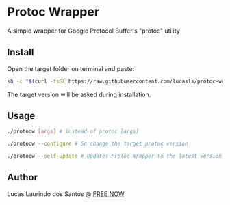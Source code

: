 # Protoc Wrapper

A simple wrapper for Google Protocol Buffer's "protoc" utility

## Install

Open the target folder on terminal and paste:

```bash
sh -c "$(curl -fsSL https://raw.githubusercontent.com/lucasls/protoc-wrapper/master/install.sh)"
```

The target version will be asked during installation.

## Usage

```bash
./protocw [args] # instead of protoc [args]
```

```bash
./protocw --configure # So change the target protoc version
```

```bash
./protocw --self-update # Updates Protoc Wrapper to the latest version
```

## Author

Lucas Laurindo dos Santos @ [FREE NOW](https://free-now.com/)
